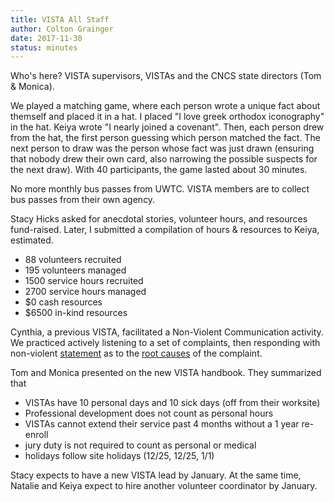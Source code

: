 ```yaml
---
title: VISTA All Staff
author: Colton Grainger
date: 2017-11-30
status: minutes
---
```


Who's here? VISTA supervisors, VISTAs and the CNCS state directors (Tom & Monica). 

We played a matching game, where each person wrote a unique fact about themself and placed it in a hat. I placed "I love greek orthodox iconography" in the hat. Keiya wrote "I nearly joined a covenant". Then, each person drew from the hat, the first person guessing which person matched the fact. The next person to draw was the person whose fact was just drawn (ensuring that nobody drew their own card, also narrowing the possible suspects for the next draw). With 40 participants, the game lasted about 30 minutes.

No more monthly bus passes from UWTC. VISTA members are to collect bus passes from their own agency.

Stacy Hicks asked for anecdotal stories, volunteer hours, and resources fund-raised. Later, I submitted a compilation of hours & resources to Keiya, estimated.

- 88 volunteers recruited
- 195 volunteers managed
- 1500 service hours recruited
- 2700 service hours managed
- $0 cash resources
- $6500 in-kind resources

Cynthia, a previous VISTA, facilitated a Non-Violent Communication activity. We practiced actively listening to a set of complaints, then responding with non-violent [statement](https://nvcnextgen.org/wp-content/uploads/2015/12/nvc-mandala.jpg) as to the [root causes](http://www.nonviolentcommunication.com/pdf_files/feelings_needs.pdf) of the complaint.

Tom and Monica presented on the new VISTA handbook. They summarized that
- VISTAs have 10 personal days and 10 sick days (off from their worksite)
- Professional development does not count as personal hours
- VISTAs cannot extend their service past 4 months without a 1 year re-enroll
- jury duty is not required to count as personal or medical 
- holidays follow site holidays (12/25, 12/25, 1/1)

Stacy expects to have a new VISTA lead by January. At the same time, Natalie and Keiya expect to hire another volunteer coordinator by January.
